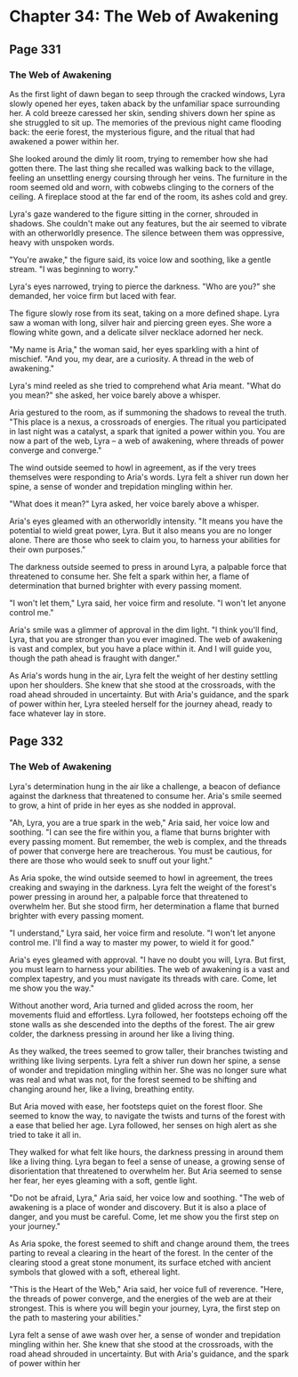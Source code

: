 # Chapter 34: The Web of Awakening


## Page 331
### The Web of Awakening

As the first light of dawn began to seep through the cracked windows, Lyra slowly opened her eyes, taken aback by the unfamiliar space surrounding her. A cold breeze caressed her skin, sending shivers down her spine as she struggled to sit up. The memories of the previous night came flooding back: the eerie forest, the mysterious figure, and the ritual that had awakened a power within her.

She looked around the dimly lit room, trying to remember how she had gotten there. The last thing she recalled was walking back to the village, feeling an unsettling energy coursing through her veins. The furniture in the room seemed old and worn, with cobwebs clinging to the corners of the ceiling. A fireplace stood at the far end of the room, its ashes cold and grey.

Lyra's gaze wandered to the figure sitting in the corner, shrouded in shadows. She couldn't make out any features, but the air seemed to vibrate with an otherworldly presence. The silence between them was oppressive, heavy with unspoken words.

"You're awake," the figure said, its voice low and soothing, like a gentle stream. "I was beginning to worry."

Lyra's eyes narrowed, trying to pierce the darkness. "Who are you?" she demanded, her voice firm but laced with fear.

The figure slowly rose from its seat, taking on a more defined shape. Lyra saw a woman with long, silver hair and piercing green eyes. She wore a flowing white gown, and a delicate silver necklace adorned her neck.

"My name is Aria," the woman said, her eyes sparkling with a hint of mischief. "And you, my dear, are a curiosity. A thread in the web of awakening."

Lyra's mind reeled as she tried to comprehend what Aria meant. "What do you mean?" she asked, her voice barely above a whisper.

Aria gestured to the room, as if summoning the shadows to reveal the truth. "This place is a nexus, a crossroads of energies. The ritual you participated in last night was a catalyst, a spark that ignited a power within you. You are now a part of the web, Lyra – a web of awakening, where threads of power converge and converge."

The wind outside seemed to howl in agreement, as if the very trees themselves were responding to Aria's words. Lyra felt a shiver run down her spine, a sense of wonder and trepidation mingling within her.

"What does it mean?" Lyra asked, her voice barely above a whisper.

Aria's eyes gleamed with an otherworldly intensity. "It means you have the potential to wield great power, Lyra. But it also means you are no longer alone. There are those who seek to claim you, to harness your abilities for their own purposes."

The darkness outside seemed to press in around Lyra, a palpable force that threatened to consume her. She felt a spark within her, a flame of determination that burned brighter with every passing moment.

"I won't let them," Lyra said, her voice firm and resolute. "I won't let anyone control me."

Aria's smile was a glimmer of approval in the dim light. "I think you'll find, Lyra, that you are stronger than you ever imagined. The web of awakening is vast and complex, but you have a place within it. And I will guide you, though the path ahead is fraught with danger."

As Aria's words hung in the air, Lyra felt the weight of her destiny settling upon her shoulders. She knew that she stood at the crossroads, with the road ahead shrouded in uncertainty. But with Aria's guidance, and the spark of power within her, Lyra steeled herself for the journey ahead, ready to face whatever lay in store.

## Page 332
### The Web of Awakening

Lyra's determination hung in the air like a challenge, a beacon of defiance against the darkness that threatened to consume her. Aria's smile seemed to grow, a hint of pride in her eyes as she nodded in approval.

"Ah, Lyra, you are a true spark in the web," Aria said, her voice low and soothing. "I can see the fire within you, a flame that burns brighter with every passing moment. But remember, the web is complex, and the threads of power that converge here are treacherous. You must be cautious, for there are those who would seek to snuff out your light."

As Aria spoke, the wind outside seemed to howl in agreement, the trees creaking and swaying in the darkness. Lyra felt the weight of the forest's power pressing in around her, a palpable force that threatened to overwhelm her. But she stood firm, her determination a flame that burned brighter with every passing moment.

"I understand," Lyra said, her voice firm and resolute. "I won't let anyone control me. I'll find a way to master my power, to wield it for good."

Aria's eyes gleamed with approval. "I have no doubt you will, Lyra. But first, you must learn to harness your abilities. The web of awakening is a vast and complex tapestry, and you must navigate its threads with care. Come, let me show you the way."

Without another word, Aria turned and glided across the room, her movements fluid and effortless. Lyra followed, her footsteps echoing off the stone walls as she descended into the depths of the forest. The air grew colder, the darkness pressing in around her like a living thing.

As they walked, the trees seemed to grow taller, their branches twisting and writhing like living serpents. Lyra felt a shiver run down her spine, a sense of wonder and trepidation mingling within her. She was no longer sure what was real and what was not, for the forest seemed to be shifting and changing around her, like a living, breathing entity.

But Aria moved with ease, her footsteps quiet on the forest floor. She seemed to know the way, to navigate the twists and turns of the forest with a ease that belied her age. Lyra followed, her senses on high alert as she tried to take it all in.

They walked for what felt like hours, the darkness pressing in around them like a living thing. Lyra began to feel a sense of unease, a growing sense of disorientation that threatened to overwhelm her. But Aria seemed to sense her fear, her eyes gleaming with a soft, gentle light.

"Do not be afraid, Lyra," Aria said, her voice low and soothing. "The web of awakening is a place of wonder and discovery. But it is also a place of danger, and you must be careful. Come, let me show you the first step on your journey."

As Aria spoke, the forest seemed to shift and change around them, the trees parting to reveal a clearing in the heart of the forest. In the center of the clearing stood a great stone monument, its surface etched with ancient symbols that glowed with a soft, ethereal light.

"This is the Heart of the Web," Aria said, her voice full of reverence. "Here, the threads of power converge, and the energies of the web are at their strongest. This is where you will begin your journey, Lyra, the first step on the path to mastering your abilities."

Lyra felt a sense of awe wash over her, a sense of wonder and trepidation mingling within her. She knew that she stood at the crossroads, with the road ahead shrouded in uncertainty. But with Aria's guidance, and the spark of power within her
